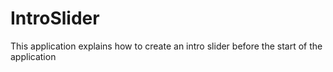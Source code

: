 # IntroSlider
This application explains how to create an intro slider before the start of the application
